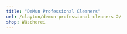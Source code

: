 ```yaml
---
title: "DeMun Professional Cleaners"
url: /clayton/demun-professional-cleaners-2/
shop: Wäscherei
---
```


